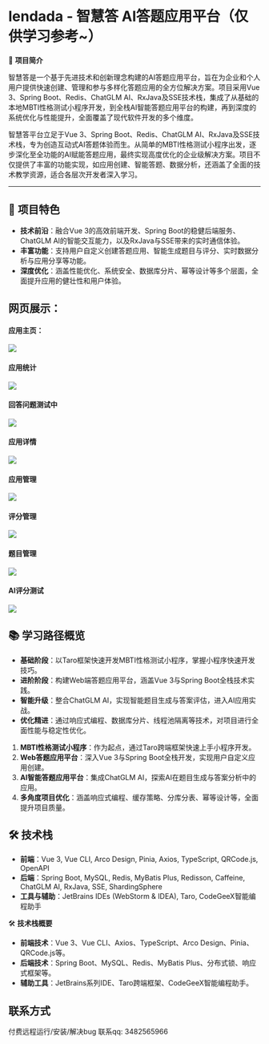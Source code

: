 # lendada - 智慧答 AI答题应用平台（仅供学习参考~）

🚀 **项目简介**

智慧答是一个基于先进技术和创新理念构建的AI答题应用平台，旨在为企业和个人用户提供快速创建、管理和参与多样化答题应用的全方位解决方案。项目采用Vue 3、Spring Boot、Redis、ChatGLM AI、RxJava及SSE技术栈，集成了从基础的本地MBTI性格测试小程序开发，到全栈AI智能答题应用平台的构建，再到深度的系统优化与性能提升，全面覆盖了现代软件开发的多个维度。

智慧答平台立足于Vue 3、Spring Boot、Redis、ChatGLM AI、RxJava及SSE技术栈，专为创造互动式AI答题体验而生。从简单的MBTI性格测试小程序出发，逐步深化至全功能的AI赋能答题应用，最终实现高度优化的企业级解决方案。项目不仅提供了丰富的功能实现，如应用创建、智能答题、数据分析，还涵盖了全面的技术教学资源，适合各层次开发者深入学习。

---


## 📌 项目特色

- **技术前沿**：融合Vue 3的高效前端开发、Spring Boot的稳健后端服务、ChatGLM AI的智能交互能力，以及RxJava与SSE带来的实时通信体验。
- **丰富功能**：支持用户自定义创建答题应用、智能生成题目与评分、实时数据分析与应用分享等功能。
- **深度优化**：涵盖性能优化、系统安全、数据库分片、幂等设计等多个层面，全面提升应用的健壮性和用户体验。



## 网页展示：

#### 应用主页：

![](https://www.helloimg.com/i/2024/11/23/6741d7a353ed0.jpg)

#### 应用统计

![](https://www.helloimg.com/i/2024/11/23/6741d7a2201b9.jpg)

#### 回答问题测试中

![](https://www.helloimg.com/i/2024/11/23/6741d7a25f143.jpg)

#### 应用详情

![](https://www.helloimg.com/i/2024/11/23/6741d7a2c54a0.jpg)

#### 应用管理

![](https://www.helloimg.com/i/2024/11/23/6741d7a389a14.jpg)

#### 评分管理

![](https://www.helloimg.com/i/2024/11/23/6741d7a378d9b.jpg)

#### 题目管理

![](https://www.helloimg.com/i/2024/11/23/6741d7a3d867b.jpg)

#### AI评分测试

![](https://www.helloimg.com/i/2024/11/23/6741d7a36804d.jpg)



## 📚 学习路径概览

- **基础阶段**：以Taro框架快速开发MBTI性格测试小程序，掌握小程序快速开发技巧。
- **进阶阶段**：构建Web端答题应用平台，涵盖Vue 3与Spring Boot全栈技术实践。
- **智能升级**：整合ChatGLM AI，实现智能题目生成与答案评估，进入AI应用实战。
- **优化精进**：通过响应式编程、数据库分片、线程池隔离等技术，对项目进行全面性能与稳定性优化。



1. **MBTI性格测试小程序**：作为起点，通过Taro跨端框架快速上手小程序开发。
2. **Web答题应用平台**：深入Vue 3与Spring Boot全栈开发，实现用户自定义应用创建。
3. **AI智能答题应用平台**：集成ChatGLM AI，探索AI在题目生成与答案分析中的应用。
4. **多角度项目优化**：涵盖响应式编程、缓存策略、分库分表、幂等设计等，全面提升项目质量。



## 🛠 技术栈

- **前端**：Vue 3, Vue CLI, Arco Design, Pinia, Axios, TypeScript, QRCode.js, OpenAPI
- **后端**：Spring Boot, MySQL, Redis, MyBatis Plus, Redisson, Caffeine, ChatGLM AI, RxJava, SSE, ShardingSphere
- **工具与辅助**：JetBrains IDEs (WebStorm & IDEA), Taro, CodeGeeX智能编程助手

🛠 **技术栈概要**

- **前端技术**：Vue 3、Vue CLI、Axios、TypeScript、Arco Design、Pinia、QRCode.js等。
- **后端技术**：Spring Boot、MySQL、Redis、MyBatis Plus、分布式锁、响应式框架等。
- **辅助工具**：JetBrains系列IDE、Taro跨端框架、CodeGeeX智能编程助手。

## 联系方式

付费远程运行/安装/解决bug 联系qq: 3482565966
